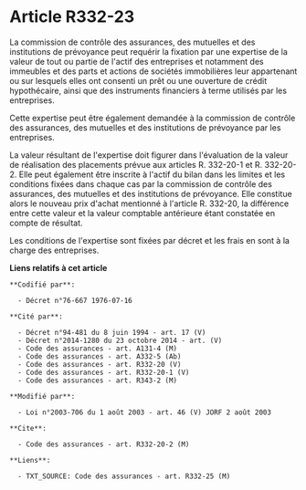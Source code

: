# Article R332-23

La commission de contrôle des assurances, des mutuelles et des institutions de prévoyance peut requérir la fixation par une
expertise de la valeur de tout ou partie de l'actif des entreprises et notamment des immeubles et des parts et actions de
sociétés immobilières leur appartenant ou sur lesquels elles ont consenti un prêt ou une ouverture de crédit hypothécaire,
ainsi que des instruments financiers à terme utilisés par les entreprises.

Cette expertise peut être également demandée à la commission de contrôle des assurances, des mutuelles et des institutions de
prévoyance par les entreprises.

La valeur résultant de l'expertise doit figurer dans l'évaluation de la valeur de réalisation des placements prévue aux
articles R. 332-20-1 et R. 332-20-2. Elle peut également être inscrite à l'actif du bilan dans les limites et les conditions
fixées dans chaque cas par la commission de contrôle des assurances, des mutuelles et des institutions de prévoyance. Elle
constitue alors le nouveau prix d'achat mentionné à l'article R. 332-20, la différence entre cette valeur et la valeur
comptable antérieure étant constatée en compte de résultat.

Les conditions de l'expertise sont fixées par décret et les frais en sont à la charge des entreprises.

**Liens relatifs à cet article**

	**Codifié par**:

	  - Décret n°76-667 1976-07-16

	**Cité par**:

	  - Décret n°94-481 du 8 juin 1994 - art. 17 (V)
	  - Décret n°2014-1280 du 23 octobre 2014 - art. (V)
	  - Code des assurances - art. A131-4 (M)
	  - Code des assurances - art. A332-5 (Ab)
	  - Code des assurances - art. R332-20 (V)
	  - Code des assurances - art. R332-20-1 (V)
	  - Code des assurances - art. R343-2 (M)

	**Modifié par**:

	  - Loi n°2003-706 du 1 août 2003 - art. 46 (V) JORF 2 août 2003

	**Cite**:

	  - Code des assurances - art. R332-20-2 (M)

	**Liens**:

	  - TXT_SOURCE: Code des assurances - art. R332-25 (M)
